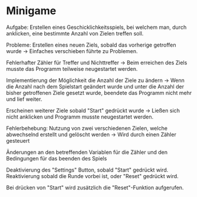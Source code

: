 # Minigame
 
Aufgabe:
Erstellen eines Geschicklichkeitsspiels, bei welchem man, durch anklicken, eine bestimmte Anzahl von Zielen treffen soll.


Probleme:
Erstellen eines neuen Ziels, sobald das vorherige getroffen wurde -> Einfaches verschieben führte zu Problemen.

Fehlerhafter Zähler für Treffer und Nichttreffer -> Beim erreichen des Ziels musste das Programm teilweise neugestartet werden.

Implementierung der Möglichkeit die Anzahl der Ziele zu ändern -> Wenn die Anzahl nach dem Spielstart geändert wurde
								und unter die Anzahl der bisher getroffenen Ziele gesetzt wurde,
								beendete das Programm nicht mehr und lief weiter.

Erscheinen weiterer Ziele sobald "Start" gedrückt wurde -> Ließen sich nicht anklicken und Programm musste neugestartet werden.


Fehlerbehebung:
Nutzung von zwei verschiedenen Zielen, welche abwechselnd erstellt und gelöscht werden -> Wird durch einen Zähler gesteuert

Änderungen an den betreffenden Variablen für die Zähler und den Bedingungen für das beenden des Spiels

Deaktivierung des "Settings" Button, sobald "Start" gedrückt wird. Reaktivierung sobald die Runde vorbei ist, oder "Reset" gedrückt wird.

Bei drücken von "Start" wird zusätzlich die "Reset"-Funktion aufgerufen.